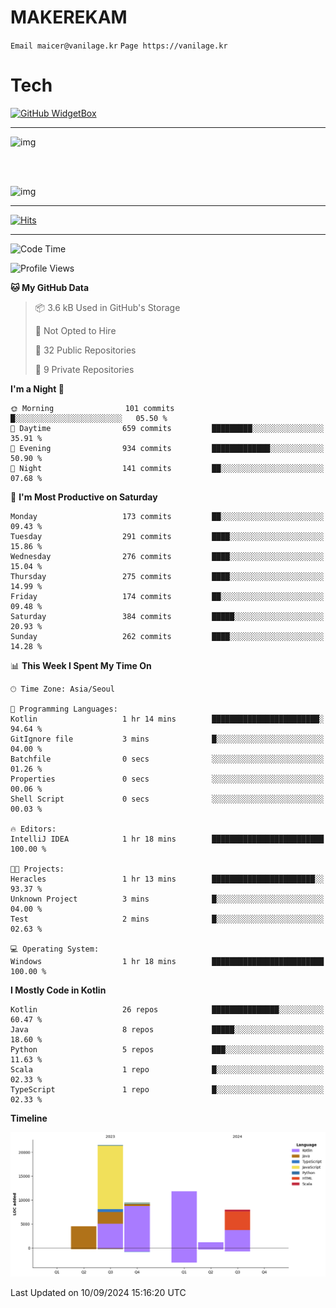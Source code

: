 # MAKEREKAM

`Email maicer@vanilage.kr`
`Page https://vanilage.kr`

# Tech

[![GitHub WidgetBox](https://github-widgetbox.vercel.app/api/skills?languages=python,js,ts,c,cpp,cs,java,kotlin,bash,md,html,css,xml,yaml,swift,powershell,json,R,SQL,php&tools=git,npm,gradle,nodejs,vercel,nginx&includeNames=true&theme=darkmode)](https://github.com/Jurredr/github-widgetbox)

---

![img](https://github-readme-stats.vercel.app/api/top-langs/?username=MAKEREKAM&layout=compact&theme=gruvbox)

<br>
<br>

![img](https://github-readme-stats.vercel.app/api/?username=MAKEREKAM&layout=compact&theme=gruvbox)

---

[![Hits](https://hits.seeyoufarm.com/api/count/incr/badge.svg?url=https%3A%2F%2Fgithub.com%2FMAKEREKAM&count_bg=%234A49D1&title_bg=%23555555&icon=&icon_color=%23E7E7E7&title=방문&edge_flat=false)](https://hits.seeyoufarm.com)

---

<!--START_SECTION:waka-->
![Code Time](http://img.shields.io/badge/Code%20Time-274%20hrs%2047%20mins-blue)

![Profile Views](http://img.shields.io/badge/Profile%20Views-0-blue)

**🐱 My GitHub Data** 

> 📦 3.6 kB Used in GitHub's Storage 
 > 
> 🚫 Not Opted to Hire
 > 
> 📜 32 Public Repositories 
 > 
> 🔑 9 Private Repositories 
 > 
**I'm a Night 🦉** 

```text
🌞 Morning                101 commits         █░░░░░░░░░░░░░░░░░░░░░░░░   05.50 % 
🌆 Daytime                659 commits         █████████░░░░░░░░░░░░░░░░   35.91 % 
🌃 Evening                934 commits         █████████████░░░░░░░░░░░░   50.90 % 
🌙 Night                  141 commits         ██░░░░░░░░░░░░░░░░░░░░░░░   07.68 % 
```
📅 **I'm Most Productive on Saturday** 

```text
Monday                   173 commits         ██░░░░░░░░░░░░░░░░░░░░░░░   09.43 % 
Tuesday                  291 commits         ████░░░░░░░░░░░░░░░░░░░░░   15.86 % 
Wednesday                276 commits         ████░░░░░░░░░░░░░░░░░░░░░   15.04 % 
Thursday                 275 commits         ████░░░░░░░░░░░░░░░░░░░░░   14.99 % 
Friday                   174 commits         ██░░░░░░░░░░░░░░░░░░░░░░░   09.48 % 
Saturday                 384 commits         █████░░░░░░░░░░░░░░░░░░░░   20.93 % 
Sunday                   262 commits         ████░░░░░░░░░░░░░░░░░░░░░   14.28 % 
```


📊 **This Week I Spent My Time On** 

```text
🕑︎ Time Zone: Asia/Seoul

💬 Programming Languages: 
Kotlin                   1 hr 14 mins        ████████████████████████░   94.64 % 
GitIgnore file           3 mins              █░░░░░░░░░░░░░░░░░░░░░░░░   04.00 % 
Batchfile                0 secs              ░░░░░░░░░░░░░░░░░░░░░░░░░   01.26 % 
Properties               0 secs              ░░░░░░░░░░░░░░░░░░░░░░░░░   00.06 % 
Shell Script             0 secs              ░░░░░░░░░░░░░░░░░░░░░░░░░   00.03 % 

🔥 Editors: 
IntelliJ IDEA            1 hr 18 mins        █████████████████████████   100.00 % 

🐱‍💻 Projects: 
Heracles                 1 hr 13 mins        ███████████████████████░░   93.37 % 
Unknown Project          3 mins              █░░░░░░░░░░░░░░░░░░░░░░░░   04.00 % 
Test                     2 mins              █░░░░░░░░░░░░░░░░░░░░░░░░   02.63 % 

💻 Operating System: 
Windows                  1 hr 18 mins        █████████████████████████   100.00 % 
```

**I Mostly Code in Kotlin** 

```text
Kotlin                   26 repos            ███████████████░░░░░░░░░░   60.47 % 
Java                     8 repos             █████░░░░░░░░░░░░░░░░░░░░   18.60 % 
Python                   5 repos             ███░░░░░░░░░░░░░░░░░░░░░░   11.63 % 
Scala                    1 repo              █░░░░░░░░░░░░░░░░░░░░░░░░   02.33 % 
TypeScript               1 repo              █░░░░░░░░░░░░░░░░░░░░░░░░   02.33 % 
```



**Timeline**

![Lines of Code chart](https://raw.githubusercontent.com/MAKEREKAM/MAKEREKAM/main/assets/bar_graph.png)


 Last Updated on 10/09/2024 15:16:20 UTC
<!--END_SECTION:waka-->

